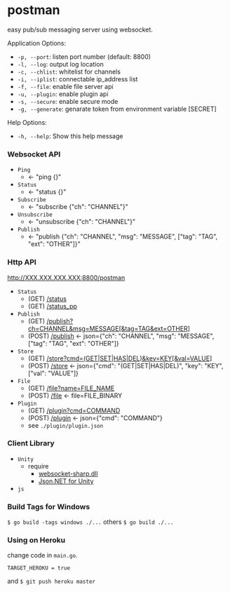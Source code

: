 # postman
easy pub/sub messaging server using websocket.

Application Options:
- `-p, --port`: listen port number (default: 8800)
- `-l, --log`: output log location
- `-c, --chlist`: whitelist for channels
- `-i, --iplist`: connectable ip_address list
- `-f, --file`: enable file server api
- `-u, --plugin`: enable plugin api
- `-s, --secure`: enable secure mode
- `-g, --generate`: genarate token from environment variable [SECRET]

Help Options:
- `-h, --help`: Show this help message

### Websocket API

- `Ping`
  - <- "ping {}"
- `Status`
  - <- "status {}"
- `Subscribe`
  - <- "subscribe {"ch": "CHANNEL"}"
- `Unsubscribe`
  - <- "unsubscribe {"ch": "CHANNEL"}"
- `Publish`
  - <- "publish {"ch": "CHANNEL", "msg": "MESSAGE", ["tag": "TAG", "ext": "OTHER"]}"

### Http API

http://XXX.XXX.XXX.XXX:8800/postman

- `Status`
  - (GET) [/status]()
  - (GET) [/status_pp]()
- `Publish`
  - (GET) [/publish?ch=CHANNEL&msg=MESSAGE[&tag=TAG&ext=OTHER]]()
  - (POST) [/publish]() <- json={"ch": "CHANNEL", "msg": "MESSAGE", ["tag": "TAG", "ext": "OTHER"]}
- `Store`
  - (GET) [/store?cmd=(GET|SET|HAS|DEL)&key=KEY[&val=VALUE]]()
  - (POST) [/store]() <- json={"cmd": "(GET|SET|HAS|DEL)", "key": "KEY", ["val": "VALUE"]}
- `File`
  - (GET) [/file?name=FILE_NAME]()
  - (POST) [/file]() <- file=FILE_BINARY
- `Plugin`
  - (GET) [/plugin?cmd=COMMAND]()
  - (POST) [/plugin]() <- json={"cmd": "COMMAND"}
  - see `./plugin/plugin.json`

### Client Library

- `Unity`
  - require
    - [websocket-sharp.dll](https://github.com/sta/websocket-sharp)
    - [Json.NET for Unity](https://assetstore.unity.com/packages/tools/input-management/json-net-for-unity-11347)
- `js`

### Build Tags for Windows

`$ go build -tags windows ./...` others `$ go build ./...`

### Using on Heroku

change code in `main.go`.
```
TARGET_HEROKU = true
```

and `$ git push heroku master`
